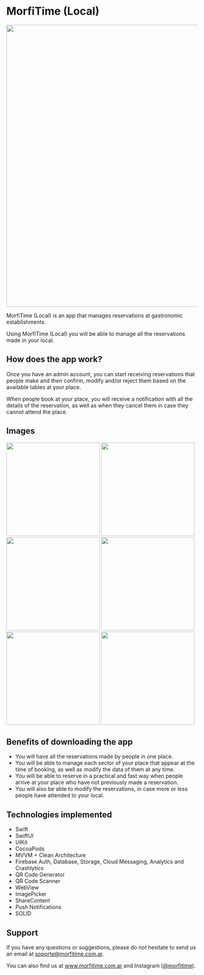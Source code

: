 # MorfiTime (Local)
<img src="https://i.ibb.co/L9J9GpR/Grafico.png" width="740">

MorfiTime (Local) is an app that manages reservations at gastronomic establishments.

Using MorfiTime (Local) you will be able to manage all the reservations made in your local.

## How does the app work?
Once you have an admin account, you can start receiving reservations that people make and then confirm, modify and/or reject them based on the available tables at your place.

When people book at your place, you will receive a notification with all the details of the reservation, as well as when they cancel them in case they cannot attend the place.

## Images
<img src="https://i.ibb.co/zn3TX8K/1.png" width="245"> <img src="https://i.ibb.co/N17P6mX/2.png" width="245"> <img src="https://i.ibb.co/g3TcF3J/3.png" width="245"> <img src="https://i.ibb.co/JHnkTTS/4.png" width="245">
<img src="https://i.ibb.co/99Xc1S2/5.png" width="245"> <img src="https://i.ibb.co/vv2z2V0/6.png" width="245">

## Benefits of downloading the app
- You will have all the reservations made by people in one place.
- You will be able to manage each sector of your place that appear at the time of booking, as well as modify the data of them at any time.
- You will be able to reserve in a practical and fast way when people arrive at your place who have not previously made a reservation.
- You will also be able to modify the reservations, in case more or less people have attended to your local.

## Technologies implemented
- Swift
- SwiftUI
- UIKit
- CocoaPods
- MVVM + Clean Architecture
- Firebase Auth, Database, Storage, Cloud Messaging, Analytics and Crashlytics
- QR Code Generator
- QR Code Scanner
- WebView
- ImagePicker
- ShareContent
- Push Notifications
- SOLID

## Support
If you have any questions or suggestions, please do not hesitate to send us an email at <a href="mailto:soporte@morfitime.com.ar">soporte@morfitime.com.ar</a>.

You can also find us at <a href="https://www.morfitime.com.ar">www.morfitime.com.ar</a> and Instagram (<a href="https://www.instagram.com/morfitime">@morfitime</a>).